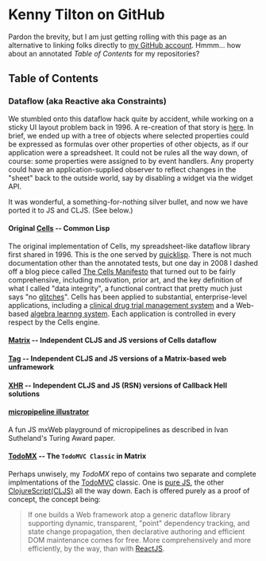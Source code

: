 # Kenny Tilton on GitHub

Pardon the brevity, but I am just getting rolling with this page as an alternative to linking folks directly to [my GitHub account](https://github.com/kennytilton). Hmmm... how about an annotated *Table of Contents* for my repositories?

## Table of Contents
### Dataflow (aka Reactive aka Constraints)
We stumbled onto this dataflow hack quite by accident, while working on a sticky UI layout problem back in 1996. A re-creation of that story is [here](http://smuglispweeny.blogspot.com/2017/06/the-making-of-cells-case-study-in-dumb.html).
In brief, we ended up with a tree of objects where selected properties could be expressed as formulas over other properties of other objects, as if our application were a spreadsheet. It could not be rules all the way down, of course: some properties were assigned to by event handlers. Any property could have an application-supplied observer to reflect changes in the "sheet" back to the outside world, say by disabling a widget via the widget API.

It was wonderful, a something-for-nothing silver bullet, and now we have ported it to JS and CLJS. (See below.)

#### Original [Cells](https://github.com/kennytilton/cells) -- Common Lisp
The original implementation of Cells, my spreadsheet-like dataflow library first shared in 1996. This is the one served by [quicklisp](https://www.quicklisp.org/beta/).
There is not much documentation other than the annotated tests, but one day in 2008 I dashed off a blog piece called [The Cells Manifesto](http://smuglispweeny.blogspot.com/2008/02/cells-manifesto.html) that turned out to be fairly comprehensive, including motivation, prior art, and the key definition of what I called "data integrity", a functional contract that pretty much just says "no [glitches](https://en.wikipedia.org/wiki/Reactive_programming#Glitches)".
Cells has been applied to substantial, enterprise-level applications, including a [clinical drug trial management system](http://smuglispweeny.blogspot.com/2008/03/my-biggest-lisp-project.html) and a Web-based [algebra learnng system](http://tiltonsalgebra.com/#). Each application is controlled in every respect by the Cells engine.

#### [Matrix](https://github.com/kennytilton/matrix) -- Independent CLJS and JS versions of Cells dataflow
#### [Tag](https://github.com/kennytilton/tag) -- Independent CLJS and JS versions of a Matrix-based web unframework
#### [XHR](https://github.com/kennytilton/xhr) -- Independent CLJS and JS (RSN) versions of Callback Hell solutions
#### [micropipeline illustrator](https://github.com/kennytilton/kennytilton.github.io/blob/master/micropipeline/readme.md)
A fun JS mxWeb playground of micropipelines as described in Ivan Sutheland's Turing Award paper.
#### [TodoMX](https://github.com/kennytilton/todomx) -- The `TodoMVC Classic` in Matrix
Perhaps unwisely, my _TodoMX_ repo of contains two separate and complete implmentations of the [TodoMVC](https://github.com/tastejs/todomvc/blob/master/app-spec.mdhttps://github.com/tastejs/todomvc/blob/master/app-spec.md) classic. One is [pure JS](https://github.com/kennytilton/todomx/tree/master/js/todomx), the other [ClojureScript(CLJS)](https://github.com/kennytilton/todomx/tree/master/cljs/todomx) all the way down. Each is offered purely as a proof of concept, the concept being:
> If one builds a Web framework atop a generic dataflow library supporting dynamic, transparent, "point" dependency tracking, and state change propagation, then declarative authoring and efficient DOM maintenance comes for free. More comprehensively and more efficiently, by the way, than with [ReactJS](https://reactjs.org).


